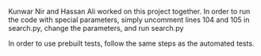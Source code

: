 Kunwar Nir and Hassan Ali worked on this project together. In order to run the code with special parameters, simply uncomment lines 104 and 105 in search.py, change the parameters, and run search.py

In order to use prebuilt tests, follow the same steps as the automated tests.
